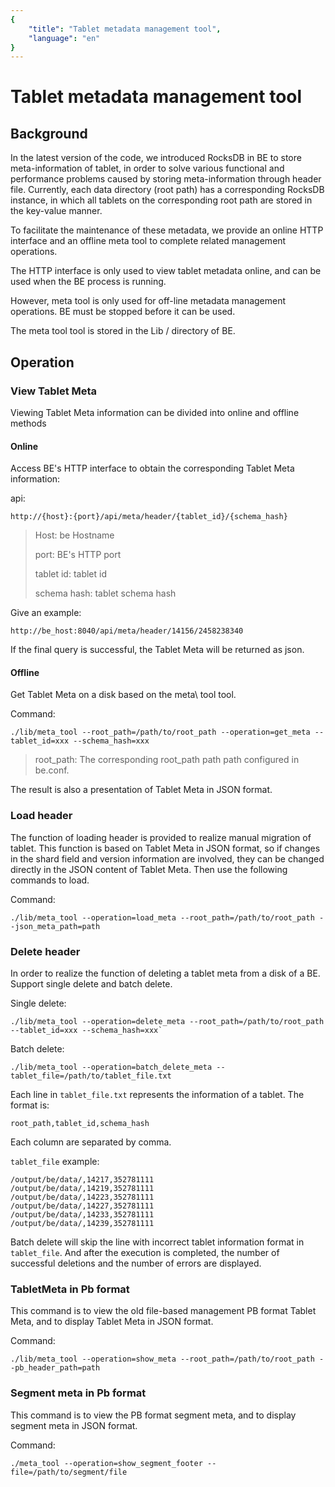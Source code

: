```yaml
---
{
    "title": "Tablet metadata management tool",
    "language": "en"
}
---
```


<!-- 
Licensed to the Apache Software Foundation (ASF) under one
or more contributor license agreements.  See the NOTICE file
distributed with this work for additional information
regarding copyright ownership.  The ASF licenses this file
to you under the Apache License, Version 2.0 (the
"License"); you may not use this file except in compliance
with the License.  You may obtain a copy of the License at

  http://www.apache.org/licenses/LICENSE-2.0

Unless required by applicable law or agreed to in writing,
software distributed under the License is distributed on an
"AS IS" BASIS, WITHOUT WARRANTIES OR CONDITIONS OF ANY
KIND, either express or implied.  See the License for the
specific language governing permissions and limitations
under the License.
-->

# Tablet metadata management tool

## Background

In the latest version of the code, we introduced RocksDB in BE to store meta-information of tablet, in order to solve various functional and performance problems caused by storing meta-information through header file. Currently, each data directory (root path) has a corresponding RocksDB instance, in which all tablets on the corresponding root path are stored in the key-value manner.

To facilitate the maintenance of these metadata, we provide an online HTTP interface and an offline meta tool to complete related management operations.

The HTTP interface is only used to view tablet metadata online, and can be used when the BE process is running.

However, meta tool is only used for off-line metadata management operations. BE must be stopped before it can be used.

The meta tool tool is stored in the Lib / directory of BE.

## Operation

### View Tablet Meta

Viewing Tablet Meta information can be divided into online and offline methods

#### Online

Access BE's HTTP interface to obtain the corresponding Tablet Meta information:

api:

`http://{host}:{port}/api/meta/header/{tablet_id}/{schema_hash}`


> Host: be Hostname
>
> port: BE's HTTP port
>
> tablet id: tablet id
>
> schema hash: tablet schema hash

Give an example:

`http://be_host:8040/api/meta/header/14156/2458238340`

If the final query is successful, the Tablet Meta will be returned as json.

#### Offline

Get Tablet Meta on a disk based on the meta\ tool tool.

Command:

```
./lib/meta_tool --root_path=/path/to/root_path --operation=get_meta --tablet_id=xxx --schema_hash=xxx
```

> root_path: The corresponding root_path path path configured in be.conf.

The result is also a presentation of Tablet Meta in JSON format.

### Load header

The function of loading header is provided to realize manual migration of tablet. This function is based on Tablet Meta in JSON format, so if changes in the shard field and version information are involved, they can be changed directly in the JSON content of Tablet Meta. Then use the following commands to load.

Command:

```
./lib/meta_tool --operation=load_meta --root_path=/path/to/root_path --json_meta_path=path
```

### Delete header

In order to realize the function of deleting a tablet meta from a disk of a BE. Support single delete and batch delete.

Single delete:

```
./lib/meta_tool --operation=delete_meta --root_path=/path/to/root_path --tablet_id=xxx --schema_hash=xxx`
```

Batch delete:

```
./lib/meta_tool --operation=batch_delete_meta --tablet_file=/path/to/tablet_file.txt
```

Each line in `tablet_file.txt` represents the information of a tablet. The format is:

`root_path,tablet_id,schema_hash`

Each column are separated by comma.

`tablet_file` example:

```
/output/be/data/,14217,352781111
/output/be/data/,14219,352781111
/output/be/data/,14223,352781111
/output/be/data/,14227,352781111
/output/be/data/,14233,352781111
/output/be/data/,14239,352781111
```

Batch delete will skip the line with incorrect tablet information format in `tablet_file`. And after the execution is completed, the number of successful deletions and the number of errors are displayed.

### TabletMeta in Pb format

This command is to view the old file-based management PB format Tablet Meta, and to display Tablet Meta in JSON format.

Command:

```
./lib/meta_tool --operation=show_meta --root_path=/path/to/root_path --pb_header_path=path
```

### Segment meta in Pb format

This command is to view the PB format segment meta, and to display segment meta in JSON format.

Command:

```
./meta_tool --operation=show_segment_footer --file=/path/to/segment/file
```
